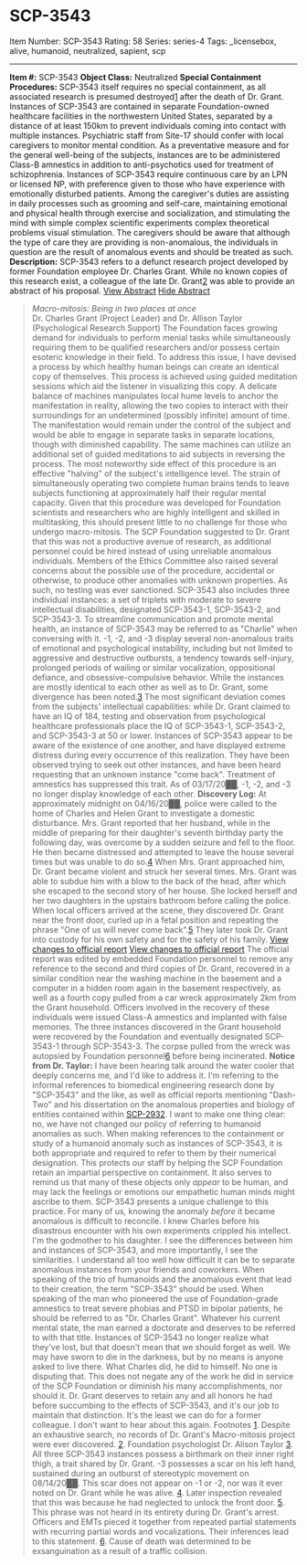 # SCP-3543
Item Number: SCP-3543
Rating: 58
Series: series-4
Tags: _licensebox, alive, humanoid, neutralized, sapient, scp

---

**Item #:** SCP-3543
**Object Class:** Neutralized
**Special Containment Procedures:** SCP-3543 itself requires no special containment, as all associated research is presumed destroyed[1](javascript:;) after the death of Dr. Grant.
Instances of SCP-3543 are contained in separate Foundation-owned healthcare facilities in the northwestern United States, separated by a distance of at least 150km to prevent individuals coming into contact with multiple instances. Psychiatric staff from Site-17 should confer with local caregivers to monitor mental condition. As a preventative measure and for the general well-being of the subjects, instances are to be administered Class-B amnestics in addition to anti-psychotics used for treatment of schizophrenia.
Instances of SCP-3543 require continuous care by an LPN or licensed NP, with preference given to those who have experience with emotionally disturbed patients. Among the caregiver's duties are assisting in daily processes such as grooming and self-care, maintaining emotional and physical health through exercise and socialization, and stimulating the mind with simple complex scientific experiments complex theoretical problems visual stimulation. The caregivers should be aware that although the type of care they are providing is non-anomalous, the individuals in question are the result of anomalous events and should be treated as such.
**Description:** SCP-3543 refers to a defunct research project developed by former Foundation employee Dr. Charles Grant. While no known copies of this research exist, a colleague of the late Dr. Grant[2](javascript:;) was able to provide an abstract of his proposal.
[View Abstract](javascript:;)
[Hide Abstract](javascript:;)
> _Macro-mitosis: Being in two places at once_  
>  Dr. Charles Grant (Project Leader) and Dr. Allison Taylor (Psychological Research Support)
> The Foundation faces growing demand for individuals to perform menial tasks while simultaneously requiring them to be qualified researchers and/or possess certain esoteric knowledge in their field. To address this issue, I have devised a process by which healthy human beings can create an identical copy of themselves. This process is achieved using guided meditation sessions which aid the listener in visualizing this copy. A delicate balance of machines manipulates local hume levels to anchor the manifestation in reality, allowing the two copies to interact with their surroundings for an undetermined (possibly infinite) amount of time. The manifestation would remain under the control of the subject and would be able to engage in separate tasks in separate locations, though with diminished capability. The same machines can utilize an additional set of guided meditations to aid subjects in reversing the process.
> The most noteworthy side effect of this procedure is an effective "halving" of the subject's intelligence level. The strain of simultaneously operating two complete human brains tends to leave subjects functioning at approximately half their regular mental capacity. Given that this procedure was developed for Foundation scientists and researchers who are highly intelligent and skilled in multitasking, this should present little to no challenge for those who undergo macro-mitosis.
The SCP Foundation suggested to Dr. Grant that this was not a productive avenue of research, as additional personnel could be hired instead of using unreliable anomalous individuals. Members of the Ethics Committee also raised several concerns about the possible use of the procedure, accidental or otherwise, to produce other anomalies with unknown properties. As such, no testing was ever sanctioned.
SCP-3543 also includes three individual instances: a set of triplets with moderate to severe intellectual disabilities, designated SCP-3543-1, SCP-3543-2, and SCP-3543-3. To streamline communication and promote mental health, an instance of SCP-3543 may be referred to as "Charlie" when conversing with it. -1, -2, and -3 display several non-anomalous traits of emotional and psychological instability, including but not limited to aggressive and destructive outbursts, a tendency towards self-injury, prolonged periods of wailing or similar vocalization, oppositional defiance, and obsessive-compulsive behavior.
While the instances are mostly identical to each other as well as to Dr. Grant, some divergence has been noted.[3](javascript:;) The most significant deviation comes from the subjects' intellectual capabilities: while Dr. Grant claimed to have an IQ of 184, testing and observation from psychological healthcare professionals place the IQ of SCP-3543-1, SCP-3543-2, and SCP-3543-3 at 50 or lower.
Instances of SCP-3543 appear to be aware of the existence of one another, and have displayed extreme distress during every occurrence of this realization. They have been observed trying to seek out other instances, and have been heard requesting that an unknown instance "come back". Treatment of amnestics has suppressed this trait. As of 03/17/20██, -1, -2, and -3 no longer display knowledge of each other.
**Discovery Log:** At approximately midnight on 04/16/20██, police were called to the home of Charles and Helen Grant to investigate a domestic disturbance. Mrs. Grant reported that her husband, while in the middle of preparing for their daughter's seventh birthday party the following day, was overcome by a sudden seizure and fell to the floor. He then became distressed and attempted to leave the house several times but was unable to do so.[4](javascript:;)
When Mrs. Grant approached him, Dr. Grant became violent and struck her several times. Mrs. Grant was able to subdue him with a blow to the back of the head, after which she escaped to the second story of her house. She locked herself and her two daughters in the upstairs bathroom before calling the police. When local officers arrived at the scene, they discovered Dr. Grant near the front door, curled up in a fetal position and repeating the phrase "One of us will never come back".[5](javascript:;) They later took Dr. Grant into custody for his own safety and for the safety of his family.
[View changes to official report](javascript:;)
[View changes to official report](javascript:;)
> The official report was edited by embedded Foundation personnel to remove any reference to the second and third copies of Dr. Grant, recovered in a similar condition near the washing machine in the basement and a computer in a hidden room again in the basement respectively, as well as a fourth copy pulled from a car wreck approximately 2km from the Grant household. Officers involved in the recovery of these individuals were issued Class-A amnestics and implanted with false memories. The three instances discovered in the Grant household were recovered by the Foundation and eventually designated SCP-3543-1 through SCP-3543-3. The corpse pulled from the wreck was autopsied by Foundation personnel[6](javascript:;) before being incinerated.
**Notice from Dr. Taylor:**
> I have been hearing talk around the water cooler that deeply concerns me, and I'd like to address it. I'm referring to the informal references to biomedical engineering research done by "SCP-3543" and the like, as well as official reports mentioning "Dash-Two" and his dissertation on the anomalous properties and biology of entities contained within [SCP-2932](/scp-2932).
> I want to make one thing clear: no, we have not changed our policy of referring to humanoid anomalies as such. When making references to the containment or study of a humanoid anomaly such as instances of SCP-3543, it is both appropriate and required to refer to them by their numerical designation. This protects our staff by helping the SCP Foundation retain an impartial perspective on containment. It also serves to remind us that many of these objects only _appear_ to be human, and may lack the feelings or emotions our empathetic human minds might ascribe to them.
> SCP-3543 presents a unique challenge to this practice. For many of us, knowing the anomaly _before_ it became anomalous is difficult to reconcile. I knew Charles before his disastrous encounter with his own experiments crippled his intellect. I'm the godmother to his daughter. I see the differences between him and instances of SCP-3543, and more importantly, I see the similarities. I understand all too well how difficult it can be to separate anomalous instances from your friends and coworkers.
> When speaking of the trio of humanoids and the anomalous event that lead to their creation, the term "SCP-3543" should be used. When speaking of the man who pioneered the use of Foundation-grade amnestics to treat severe phobias and PTSD in bipolar patients, he should be referred to as "Dr. Charles Grant". Whatever his current mental state, the man earned a doctorate and deserves to be referred to with that title. Instances of SCP-3543 no longer realize what they've lost, but that doesn't mean that we should forget as well. We may have sworn to die in the darkness, but by no means is anyone asked to live there.
> What Charles did, he did to himself. No one is disputing that. This does not negate any of the work he did in service of the SCP Foundation or diminish his many accomplishments, nor should it. Dr. Grant deserves to retain any and all honors he had before succumbing to the effects of SCP-3543, and it's our job to maintain that distinction. It's the least we can do for a former colleague. I don't want to hear about this again.
Footnotes
[1](javascript:;). Despite an exhaustive search, no records of Dr. Grant's Macro-mitosis project were ever discovered.
[2](javascript:;). Foundation psychologist Dr. Alison Taylor
[3](javascript:;). All three SCP-3543 instances possess a birthmark on their inner right thigh, a trait shared by Dr. Grant. -3 possesses a scar on his left hand, sustained during an outburst of stereotypic movement on 08/14/20██. This scar does not appear on -1 or -2, nor was it ever noted on Dr. Grant while he was alive.
[4](javascript:;). Later inspection revealed that this was because he had neglected to unlock the front door.
[5](javascript:;). This phrase was not heard in its entirety during Dr. Grant's arrest. Officers and EMTs pieced it together from repeated partial statements with recurring partial words and vocalizations. Their inferences lead to this statement.
[6](javascript:;). Cause of death was determined to be exsanguination as a result of a traffic collision.